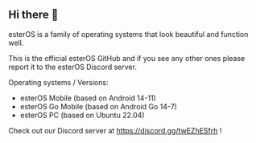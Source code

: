 ## Hi there 👋
esterOS is a family of operating systems that look beautiful and function well.

This is the official esterOS GitHub and if you see any other ones please report it to the esterOS Discord server.

Operating systems / Versions:
- esterOS Mobile (based on Android 14-11)
- esterOS Go Mobile (based on Android Go 14-7)
- esterOS PC (based on Ubuntu 22.04)


Check out our Discord server at https://discord.gg/twEZhESfrh !
